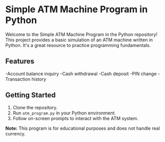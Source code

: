 # Simple ATM Machine Program in Python

Welcome to the Simple ATM Machine Program in the Python repository! This project provides a basic simulation of an ATM machine written in Python. It's a great resource  to practice programming fundamentals.

## Features
-Account balance inquiry
-Cash withdrawal
-Cash deposit
-PIN change
-Transaction history


## Getting Started
1. Clone the repository.
2. Run `atm_program.py` in your Python environment.
3. Follow on-screen prompts to interact with the ATM system.


**Note:** This program is for educational purposes and does not handle real currency. 



